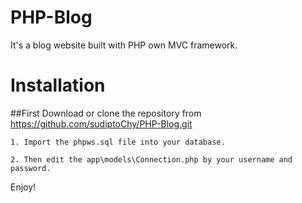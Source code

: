 # PHP-Blog
It's a blog website built with PHP own MVC framework.

# Installation

##First Download or clone the repository from https://github.com/sudiptoChy/PHP-Blog.git

	1. Import the phpws.sql file into your database. 

	2. Then edit the app\models\Connection.php by your username and password.
	
Enjoy!

